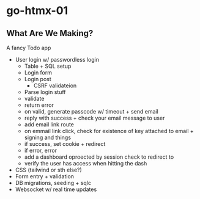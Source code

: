 # go-htmx-01

## What Are We Making?

A fancy Todo app

- User login w/ passwordless login
  - Table + SQL setup
  - Login form
  - Login post
    - CSRF validateion
  - Parse login stuff
  - validate
  - return error
  - on valid, generate passcode w/ timeout + send email
  - reply with success + check your email message to user
  - add email link route
  - on emmail link click, check for existence of key attached to email + signing and things
  - if success, set cookie + redirect
  - if error, error
  - add a dashboard oproected by session check to redirect to
  - verify the user has access when hitting the dash
- CSS (tailwind or sth else?)
- Form entry + validation
- DB migrations, seeding + sqlc
- Websocket w/ real time updates

